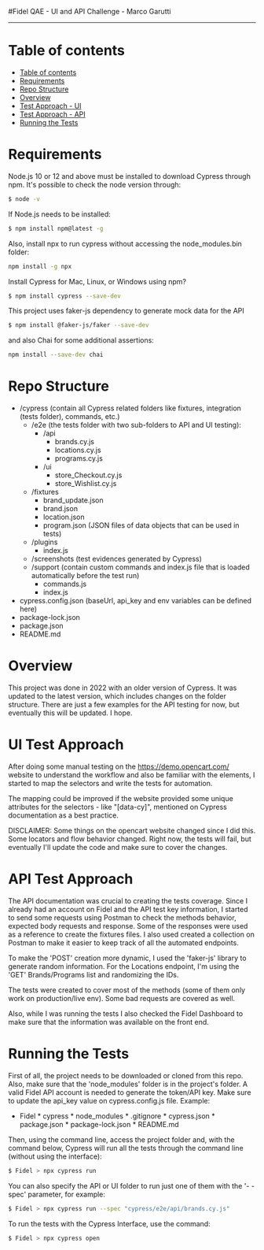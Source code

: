 #Fidel QAE - UI and API Challenge - Marco Garutti
***

Table of contents
=================

<!--ts-->
   * [Table of contents](#table-of-contents)
   * [Requirements](#requirements)
   * [Repo Structure](#repo-structure)
   * [Overview](#overview)
   * [Test Approach - UI](#ui-test-approach)
   * [Test Approach - API](#api-test-approach)
   * [Running the Tests](#running-the-tests)


Requirements
============
Node.js 10 or 12 and above must be installed to download Cypress through npm. It's possible to check the
node version through:

```bash
$ node -v
```

If Node.js needs to be installed:

```bash
$ npm install npm@latest -g
```

Also, install npx to run cypress without accessing the node_modules\.bin folder:

```bash
npm install -g npx
```

Install Cypress for Mac, Linux, or Windows using npm?

```bash
$ npm install cypress --save-dev
```

This project uses faker-js dependency to generate mock data for the API

```bash
$ npm install @faker-js/faker --save-dev
```

and also Chai for some additional assertions:

```bash
npm install --save-dev chai
```

Repo Structure
==============

* /cypress 
    (contain all Cypress related folders like fixtures, integration (tests folder), commands, etc.)
    * /e2e
        (the tests folder with two sub-folders to API and UI testing):
        * /api
            * brands.cy.js
            * locations.cy.js
            * programs.cy.js
        * /ui
            * store_Checkout.cy.js
            * store_Wishlist.cy.js
    * /fixtures
        * brand_update.json 
        * brand.json
        * location.json
        * program.json
    (JSON files of data objects that can be used in tests)
    * /plugins
        * index.js
    * /screenshots
    (test evidences generated by Cypress)
    * /support
      (contain custom commands and index.js file that is loaded automatically before the test run)
        * commands.js
        * index.js
* cypress.config.json 
  (baseUrl, api_key and env variables can be defined here)
* package-lock.json
* package.json
* README.md

Overview
=================

This project was done in 2022 with an older version of Cypress. It was updated to the latest version, which includes changes on the folder structure.
There are just a few examples for the API testing for now, but eventually this will be updated. I hope.

UI Test Approach
=================

After doing some manual testing on the https://demo.opencart.com/ website to understand the workflow and also be familiar with the elements, I started to map the selectors and write the tests for automation.

The mapping could be improved if the website provided some unique attributes for the selectors - like "[data-cy]", mentioned on Cypress documentation as a best practice.

DISCLAIMER: Some things on the opencart website changed since I did this. Some locators and flow behavior changed. Right now, the tests will fail, but eventually I'll update the code and make sure to cover the changes.

API Test Approach
==================

The API documentation was crucial to creating the tests coverage. Since I already had an account on Fidel and the API test key information, I started to send some requests using Postman to check the methods behavior, expected body requests and response. Some of the responses were used as a reference to create the fixtures files. I also used created a collection on Postman to make it easier to keep track of all the automated endpoints.

To make the 'POST' creation more dynamic, I used the 'faker-js' library to generate random information. For the Locations endpoint, I'm using the 'GET' Brands/Programs list and randomizing the IDs.

The tests were created to cover most of the methods (some of them only work on production/live env). Some bad requests are covered as well.

Also, while I was running the tests I also checked the Fidel Dashboard to make sure that the information was available on the front end.

Running the Tests
=================

First of all, the project needs to be downloaded or cloned from this repo. Also, make sure that the 'node_modules' folder is in the project's folder.
A valid Fidel API account is needed to generate the token/API key. Make sure to update the api_key value on cypress.config.js file.
Example:
* Fidel 
        * cypress 
        * node_modules
        * .gitignore
        * cypress.json
        * package.json
        * package-lock.json
        * README.md


Then, using the command line, access the project folder and, with the command below, Cypress will run all the tests through the command line (without using the interface):

```bash
$ Fidel > npx cypress run
```

You can also specify the API or UI folder to run just one of them with the '- -spec' parameter, for example:

```bash
$ Fidel > npx cypress run --spec "cypress/e2e/api/brands.cy.js"
```

To run the tests with the Cypress Interface, use the command:

```bash
$ Fidel > npx cypress open
```